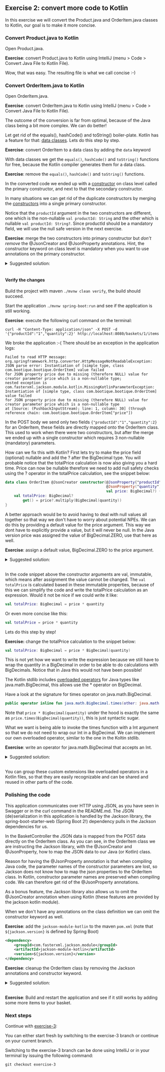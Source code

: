 ## Exercise 2: convert more code to Kotlin

In this exercise we will convert the Product.java and OrderItem.java classes to Kotlin, our goal is to make it more concise.

### Convert Product.java to Kotlin

Open Product.java.

**Exercise**: convert Product.java to Kotlin using IntelliJ (menu > Code > Convert Java File to Kotlin File). 

Wow, that was easy. The resulting file is what we call concise :-)

### Convert OrderItem.java to Kotlin

Open OrderItem.java. 

**Exercise**: convert OrderItem.java to Kotlin using IntelliJ (menu > Code > Convert Java File to Kotlin File). 

The outcome of the conversion is far from optimal, because of the Java class being a bit more complex. We can do better! 

Let get rid of the equals(), hashCode() and toString() boiler-plate. Kotlin has a feature for that: [data classes](https://kotlinlang.org/docs/reference/data-classes.html). Lets do this step by step.

**Exercise**: convert OrderItem to a data class by adding the `data` keyword

With data classes we get the `equals()`, `hashCode()` and `toString()` functions for free, because the Kotlin compiler generates them for a data class.
 
**Exercise**: remove the `equals()`, `hashCode()` and `toString()` functions.

In the converted code we ended up with a [constructor](https://kotlinlang.org/docs/reference/classes.html#constructors) on class level called the primary constructor, and next to that the secondary constructor.

In many situations we can get rid of the duplicate constructors by merging the [constructors](https://kotlinlang.org/docs/reference/classes.html#constructors) into a single primary constructor.
 
Notice that the `productId` argument in the two constructors are different, one which is the non-nullable `val productId: String` and the other which is nullable `val productId: String?`. Since productId should be a mandatory field, we will use the null safe version in the next exercise.
 
**Exercise**: merge the two constructors into primary constructor but *don't remove* the @JsonCreator and @JsonProperty annotations. Hint, the constructor keyword on class level is mandatory when you want to use annotations on the primary constructor.

<details>
  <summary>Suggested solution:</summary>
  
```kotlin
data class OrderItem @JsonCreator constructor(@JsonProperty("productId") val productId: String, 
                                              @JsonProperty("quantity") val quantity: Int, 
                                              val price: BigDecimal) {
    val totalPrice: BigDecimal
        get() = price.multiply(BigDecimal(quantity))
}
```
</details>
<br>

#### Verify the changes

Build the project with maven `./mvnw clean verify`, the build should succeed.

Start the application `./mvnw spring-boot:run` and see if the application is still working. 

**Exercise**: execute the following curl command on the terminal:

```                                                                                                                                                                                                                                                                                                                                                            
curl -H "Content-Type: application/json" -X POST -d '{"productId":"1","quantity":2}' http://localhost:8080/baskets/1/items
```

We broke the application :-( There should be an exception in the application logs:

```
Failed to read HTTP message: org.springframework.http.converter.HttpMessageNotReadableException: 
JSON parse error: Instantiation of [simple type, class com.bootique.bootique.OrderItem] value failed 
for JSON property price due to missing (therefore NULL) value for creator parameter price which is a non-nullable type; 
nested exception is com.fasterxml.jackson.module.kotlin.MissingKotlinParameterException: 
Instantiation of [simple type, class com.bootique.bootique.OrderItem] value failed 
for JSON property price due to missing (therefore NULL) value for creator parameter price which is a non-nullable type
at [Source: (PushbackInputStream); line: 1, column: 30] (through reference chain: com.bootique.bootique.OrderItem["price"])
```

In the POST body we send only two fields `{"productId":"1","quantity":2}` for an OrderItem, these fields are directly mapped onto the OrderItem class. This used to work when there were two constructors, but after the merge we ended up with a single constructor which requires 3 non-nullable (mandatory) parameters. 

How can we fix this with Kotlin? First lets try to make the price field (optional) nullable and add the ? after the BigDecimal type. You will probable notice that the totalPrice calculation is now also giving you a hard time. Price can now be nullable therefore we need to add null safety checks using the ? operator in the totalPrice calculation, see the snippet below:
  
```kotlin
data class OrderItem @JsonCreator constructor(@JsonProperty("productId") val productId: String, 
                                              @JsonProperty("quantity") val quantity: Int, 
                                              val price: BigDecimal?) {
    val totalPrice: BigDecimal?
        get() = price?.multiply(BigDecimal(quantity))
}
```

A better approach would be to avoid having to deal with null values all together so that way we don't have to worry about potential NPEs. We can do this by providing a default value for the price argument. This way we dont have to explicitly provide a value, but it will never be null. In the Java version price was assigned the value of BigDecimal.ZERO, use that here as well. 

**Exercise**: assign a default value, BigDecimal.ZERO to the price argument.

<details>
  <summary>Suggested solution:</summary>
  
```kotlin
data class OrderItem @JsonCreator constructor(@JsonProperty("productId") val productId: String, 
                                              @JsonProperty("quantity") val quantity: Int, 
                                              val price: BigDecimal = BigDecimal.ZERO) {
    val totalPrice: BigDecimal
        get() = price.multiply(BigDecimal(quantity)) // evaluated every time we access the totalPrice property or call getTotalPrice() from Java.
}
```
</details>
<br>

In the code snippet above the constructor arguments are val, immutable, which means after assignment the value cannot be changed. The `val totalPrice` is calculated based in these immutable properties, because of this we can simplify the code and write the totalPrice calculation as an expression. Would it not be nice if we could write it like:

```kotlin
val totalPrice: BigDecimal = price * quantity
```

Or even more concise like this:

```kotlin
val totalPrice = price * quantity
```

Lets do this step by step! 

**Exercise:** change the totalPrice calculation to the snippet below:

```kotlin
val totalPrice: BigDecimal = price * BigDecimal(quantity)
```

This is not yet how we want to write the expression because we still have to wrap the quantity in a BigDecimal in order to be able to do calculations with BigDecimals. Notice that in Java this would not have been possible!

The Kotlin stdlib includes [overloaded operators](https://kotlinlang.org/api/latest/jvm/stdlib/kotlin/java.math.-big-decimal/index.html) for Java types like java.math.BigDecimal, this allows use the * operator on BigDecimal. 

Have a look at the signature for times operator on java.math.BigDecimal. 

```kotlin
public operator inline fun java.math.BigDecimal.times(other: java.math.BigDecimal): java.math.BigDecimal
```

Note that `price * BigDecimal(quantity)` under the hood is exactly the same as `price.times(BigDecimal(quantity))`, this is just syntactic sugar. 

What we want is being able to invoke the times function with a Int argument so that we do not need to wrap our Int in a BigDecimal. We can implement our own overloaded operator, similar to the one in the Koltin stdlib. 

**Exercise**: write an operator for java.math.BigDecimal that accepts an Int.

<details>
  <summary>Suggested solution:</summary>
  
```kotlin
operator fun BigDecimal.times(quantity: Int) = this.times(BigDecimal(quantity))
```
</details>
<br>

You can group these custom extensions like overloaded operators in a Kotlin files, so that they are easily recognizable and can be shared and reused in other parts of the code.

### Polishing the code

This application communicates over HTTP using JSON, as you have seen in Swagger or in the curl command in the README.md. The JSON (de)serialization in this application is handled by the Jackson library, the spring-boot-starter-web (Spring Boot 2!) dependency pulls in the Jackson dependencies for us.

In the BasketController the JSON data is mapped from the POST data directly on the OrderItem class. As you can see, in the OrderItem class we are instructing the Jackson library, with the @JsonCreator and @JsonProperty, how to map the JSON data to our Java (or Kotlin) class. 

Reason for having the @JsonProperty annotation is that when compiling Java code, the parameter names of the constructor parameters are lost, so Jackson does not know how to map the json properties to the OrderItem class. In Kotlin, constructor parameter names are preserved when compiling code. We can therefore get rid of the @JsonProperty annotations. 

As a bonus feature, the Jackson library also allows us to omit the @JsonCreator annotation when using Kotlin (these features are provided by the jackson kotlin module).

When we don't have any annotations on the class definition we can omit the constructor keyword as well.

**Exercise**: add the `jackson-module-kotlin` to the maven `pom.xml` (note that `${jackson.version}` is defined by Spring Boot)

```xml
<dependency>
    <groupId>com.fasterxml.jackson.module</groupId>
    <artifactId>jackson-module-kotlin</artifactId>
    <version>${jackson.version}</version>
</dependency>
```

**Exercise**: cleanup the OrderItem class by removing the Jackson annotations and constructor keyword.

<details>
  <summary>Suggested solution:</summary>

```kotlin
data class OrderItem(val productId: String, val quantity: Int, val price: BigDecimal = BigDecimal.ZERO) {
    val totalPrice = price * quantity
}
```
</details>

<br>

**Exercise**: Build and restart the application and see if it still works by adding some more items to your basket.

### Next steps

Continue with [exercise-3](exercise-3.md):

You can either start fresh by switching to the exercise-3 branch or continue on your current branch.

Switching to the exercise-3 branch can be done using IntelliJ or in your terminal by issuing the following command:

```
git checkout exercise-3
```
